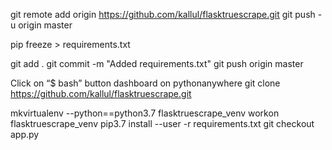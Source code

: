 git remote add origin https://github.com/kallul/flasktruescrape.git
git push -u origin master


pip freeze > requirements.txt

git add .
git commit -m "Added requirements.txt"
git push origin master

Click on “$ bash” button dashboard on pythonanywhere
git clone https://github.com/kallul/flasktruescrape.git


mkvirtualenv --python==python3.7 flasktruescrape_venv
workon flasktruescrape_venv
pip3.7 install --user -r requirements.txt
git checkout app.py